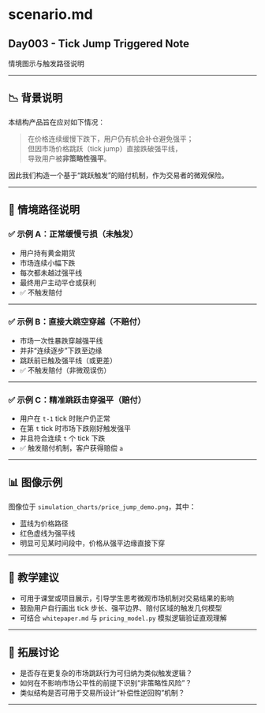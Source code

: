 # scenario.md

## Day003 - Tick Jump Triggered Note  
情境图示与触发路径说明

---

## 📉 背景说明

本结构产品旨在应对如下情况：

> 在价格连续缓慢下跌下，用户仍有机会补仓避免强平；  
> 但因市场价格跳跃（tick jump）直接跌破强平线，  
> 导致用户被**非策略性强平**。

因此我们构造一个基于“跳跃触发”的赔付机制，作为交易者的微观保险。

---

## 🧩 情境路径说明

### ✅ 示例 A：正常缓慢亏损（未触发）

- 用户持有黄金期货
- 市场连续小幅下跌
- 每次都未越过强平线
- 最终用户主动平仓或获利
- ✅ 不触发赔付

---

### ✅ 示例 B：直接大跳空穿越（不赔付）

- 市场一次性暴跌穿越强平线
- 并非“连续逐步”下跌至边缘
- 跳跃前已触及强平线（或更差）
- ✅ 不触发赔付（非微观误伤）

---

### ✅ 示例 C：精准跳跃击穿强平（赔付）

- 用户在 `t-1` tick 时账户仍正常
- 在第 `t` tick 时市场下跌刚好触发强平
- 并且符合连续 `t` 个 tick 下跌
- ✅ 触发赔付机制，客户获得赔偿 `a`

---

## 📊 图像示例

图像位于 `simulation_charts/price_jump_demo.png`，其中：

- 蓝线为价格路径
- 红色虚线为强平线
- 明显可见某时间段中，价格从强平边缘直接下穿

---

## 🧠 教学建议

- 可用于课堂或项目展示，引导学生思考微观市场机制对交易结果的影响
- 鼓励用户自行画出 tick 步长、强平边界、赔付区域的触发几何模型
- 可结合 `whitepaper.md` 与 `pricing_model.py` 模拟逻辑验证直观理解

---

## 🧩 拓展讨论

- 是否存在更复杂的市场跳跃行为可归纳为类似触发逻辑？
- 如何在不影响市场公平性的前提下识别“非策略性风险”？
- 类似结构是否可用于交易所设计“补偿性逆回购”机制？

---

